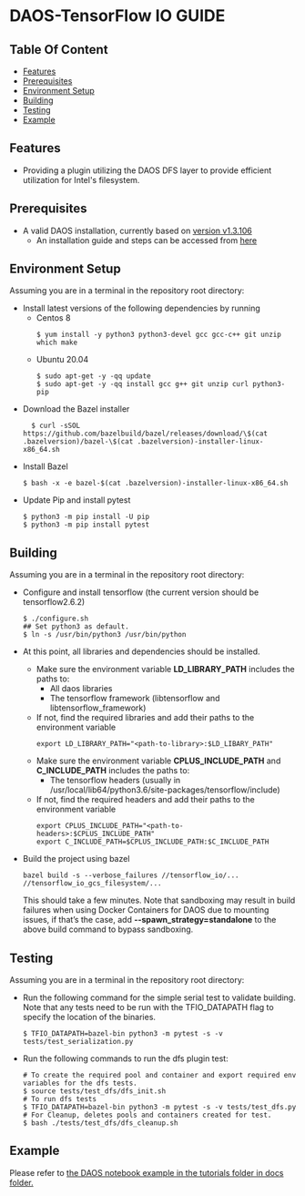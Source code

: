 # DAOS-TensorFlow IO GUIDE

## Table Of Content

- [Features](#features)
- [Prerequisites](#prerequisites)
- [Environment Setup](#environment-setup)
- [Building](#building)
- [Testing](#testing)
- [Example](#example)

## Features

* Providing a plugin utilizing the DAOS DFS layer to provide efficient utilization for Intel's filesystem.

## Prerequisites

* A valid DAOS installation, currently based on [version v1.3.106](https://github.com/daos-stack/daos/releases/tag/v1.3.106-tb)
  * An installation guide and steps can be accessed from [here](https://docs.daos.io/admin/installation/)

## Environment Setup

Assuming you are in a terminal in the repository root directory:

* Install latest versions of the following dependencies by running
  * Centos 8
    ```
    $ yum install -y python3 python3-devel gcc gcc-c++ git unzip which make
    ```
  *  Ubuntu 20.04
     ```
     $ sudo apt-get -y -qq update 
     $ sudo apt-get -y -qq install gcc g++ git unzip curl python3-pip
     ```
* Download the Bazel installer
  ```
    $ curl -sSOL https://github.com/bazelbuild/bazel/releases/download/\$(cat .bazelversion)/bazel-\$(cat .bazelversion)-installer-linux-x86_64.sh
  ```
* Install Bazel
  ```
  $ bash -x -e bazel-$(cat .bazelversion)-installer-linux-x86_64.sh
  ```
* Update Pip and install pytest
  ```
  $ python3 -m pip install -U pip
  $ python3 -m pip install pytest
  ```
  
## Building

Assuming you are in a terminal in the repository root directory:

* Configure and install tensorflow (the current version should be tensorflow2.6.2)
  ```
  $ ./configure.sh
  ## Set python3 as default.
  $ ln -s /usr/bin/python3 /usr/bin/python
  ```

* At this point, all libraries and dependencies should be installed.  
  * Make sure the environment variable **LD_LIBRARY_PATH** includes the paths to:
    * All daos libraries
    * The tensorflow framework (libtensorflow and libtensorflow_framework)
  * If not, find the required libraries and add their paths to the environment variable
    ```
    export LD_LIBRARY_PATH="<path-to-library>:$LD_LIBARY_PATH"
    ```
  * Make sure the environment variable **CPLUS_INCLUDE_PATH** and **C_INCLUDE_PATH** includes the paths to:
    * The tensorflow headers (usually in /usr/local/lib64/python3.6/site-packages/tensorflow/include)
  * If not, find the required headers and add their paths to the environment variable
    ```
    export CPLUS_INCLUDE_PATH="<path-to-headers>:$CPLUS_INCLUDE_PATH"
    export C_INCLUDE_PATH=$CPLUS_INCLUDE_PATH:$C_INCLUDE_PATH
    ```

* Build the project using bazel
  ```
  bazel build -s --verbose_failures //tensorflow_io/... //tensorflow_io_gcs_filesystem/...
  ```
  This should take a few minutes. Note that sandboxing may result in build failures when using Docker Containers for DAOS due to mounting issues, if that’s the case, add **--spawn_strategy=standalone** to the above build command to bypass sandboxing.



## Testing
Assuming you are in a terminal in the repository root directory:

* Run the following command for the simple serial test to validate building. Note that any tests need to be run with the TFIO_DATAPATH flag to specify the location of the binaries.
  ```
  $ TFIO_DATAPATH=bazel-bin python3 -m pytest -s -v tests/test_serialization.py

  ```

* Run the following commands to run the dfs plugin test:
  ```
  # To create the required pool and container and export required env variables for the dfs tests.
  $ source tests/test_dfs/dfs_init.sh
  # To run dfs tests
  $ TFIO_DATAPATH=bazel-bin python3 -m pytest -s -v tests/test_dfs.py
  # For Cleanup, deletes pools and containers created for test.
  $ bash ./tests/test_dfs/dfs_cleanup.sh
  ```

## Example

Please refer to [the DAOS notebook example in the tutorials folder in docs folder.](./../../../../docs/tutorials/daos.ipynb)

